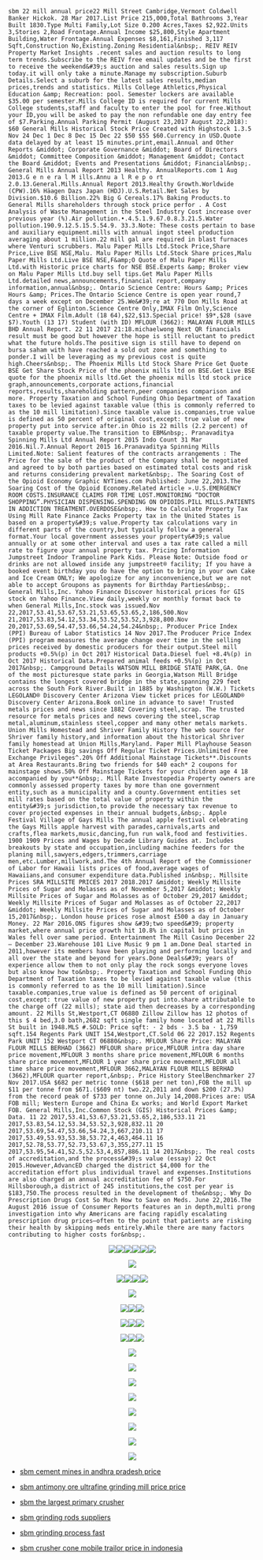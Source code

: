 
```
sbm 22 mill annual price22 Mill Street Cambridge,Vermont Coldwell Banker Hickok. 28 Mar 2017.List Price 215,000,Total Bathrooms 3,Year Built 1830.Type Multi Family,Lot Size 0.200 Acres,Taxes $2,922.Units 3,Stories 2,Road Frontage.Annual Income $25,800,Style Apartment Building,Water Frontage.Annual Expenses $8,161,Finished 3,117 Sqft,Construction No,Existing.Zoning Residential&nbsp;. REIV REIV Property Market Insights .recent sales and auction results to long term trends.Subscribe to the REIV free email updates and be the first to receive the weekend&#39;s auction and sales results.Sign up today.it will only take a minute.Manage my subscription.Suburb Details.Select a suburb for the latest sales results,median prices,trends and statistics. Mills College Athletics,Physical Education &amp; Recreation: pool. Semester lockers are available $35.00 per semester.Mills College ID is required for current Mills College students,staff and faculty to enter the pool for free.Without your ID,you will be asked to pay the non refundable one day entry fee of $7.Parking.Annual Parking Permit (August 23,2017 August 22,2018): $60 General Mills Historical Stock Price Created with Highstock 1.3.5 Nov 24 Dec 1 Dec 8 Dec 15 Dec 22 $50 $55 $60.Currency in USD.Quote data delayed by at least 15 minutes.print,email.Annual and Other Reports &middot; Corporate Governance &middot; Board of Directors &middot; Committee Composition &middot; Management &middot; Contact the Board &middot; Events and Presentations &middot; Financial&nbsp;. General Mills Annual Report 2013 Healthy. AnnualReports.com 1 Aug 2013.G e n e ra l M ills.Annu a l R e p o rt 2.0.13.General.Mills.Annual Report 2013.Healthy Growth.Worldwide (CPW).16% Häagen Dazs Japan (HDJ).U.S.Retail.Net Sales by Division.$10.6 Billion.22% Big G Cereals.17% Baking Products.to General Mills shareholders through stock price perfor . A Cost Analysis of Waste Management in the Steel Industry Cost increase over previous year (%).Air pollution.•.4.5.1.9.67.0.8.3.21.5.Water pollution.190.9.12.5.15.5.54.9. 33.3.Note: These costs pertain to base and auxiliary equipment.mills with annual ingot steel production averaging about 1 million.22 mill gal are required in blast furnaces where Venturi scrubbers. Malu Paper Mills Ltd.Stock Price,Share Price,Live BSE NSE,Malu. Malu Paper Mills Ltd.Stock Share prices,Malu Paper Mills Ltd.Live BSE NSE,F&amp;O Quote of Malu Paper Mills Ltd.with Historic price charts for NSE BSE.Experts &amp; Broker view on Malu Paper Mills Ltd.buy sell tips.Get Malu Paper Mills Ltd.detailed news,announcements,financial report,company information,annual&nbsp;. Ontario Science Centre: Hours &amp; Prices Hours &amp; Prices.The Ontario Science Centre is open year round,7 days a week except on December 25.We&#39;re at 770 Don Mills Road at the corner of Eglinton.Science Centre Only,IMAX Film Only,Science Centre + IMAX Film.Adult (18 64),$22,$13.Special price! $9*,$28 (save $7).Youth (13 17) Student (with ID) MFLOUR (3662): MALAYAN FLOUR MILLS BHD Annual Report. 22 11 2017 21:18.michaelwong Next QR financials result must be good but however the hope is still reluctant to predict what the future holds.The positive sign is still have to depend on bursa saham with have reached a sold out zone and something to ponder.I will be leveraging as my previous cost is quite high.Cheers&nbsp;. The Phoenix Mills Ltd Stock Share Price Get Quote BSE Get Share Stock Price of the phoenix mills ltd on BSE.Get Live BSE quote for the phoenix mills ltd.Get the phoenix mills ltd stock price graph,announcements,corporate actions,financial reports,results,shareholding pattern,peer companies comparison and more. Property Taxation and School Funding Ohio Department of Taxation taxes to be levied against taxable value (this is commonly referred to as the 10 mill limitation).Since taxable value is.companies,true value is defined as 50 percent of original cost,except: true value of new property put into service after.in Ohio is 22 mills (2.2 percent) of taxable property value.The transition to EBM&nbsp;. Pranavaditya Spinning Mills Ltd Annual Report 2015 Indo Count 31 Mar 2016.Nil.7.Annual Report 2015 16.Pranavaditya Spinning Mills Limited.Note: Salient features of the contracts arrangements : The Price for the sale of the product of the Company shall be negotiated and agreed to by both parties based on estimated total costs and risk and returns considering prevalent market&nbsp;. The Soaring Cost of the Opioid Economy Graphic NYTimes.com Published: June 22,2013.The Soaring Cost of the Opioid Economy.Related Article ».U.S.EMERGENCY ROOM COSTS.INSURANCE CLAIMS FOR TIME LOST.MONITORING “DOCTOR SHOPPING”.PHYSICIAN DISPENSING.SPENDING ON OPIOIDS.PILL MILLS.PATIENTS IN ADDICTION TREATMENT.OVERDOSE&nbsp;. How to Calculate Property Tax Using Mill Rate Finance Zacks Property tax in the United States is based on a property&#39;s value.Property tax calculations vary in different parts of the country,but typically follow a general format.Your local government assesses your property&#39;s value annually or at some other interval and uses a tax rate called a mill rate to figure your annual property tax. Pricing Information Jumpstreet Indoor Trampoline Park Kids. Please Note: Outside food or drinks are not allowed inside any jumpstreet® facility; If you have a booked event birthday you do have the option to bring in your own Cake and Ice Cream ONLY; We apologize for any inconvenience,but we are not able to accept Groupons as payments for Birthday Parties&nbsp;. General Mills,Inc. Yahoo Finance Discover historical prices for GIS stock on Yahoo Finance.View daily,weekly or monthly format back to when General Mills,Inc.stock was issued.Nov 22,2017,53.41,53.67,53.21,53.65,53.65,2,186,500.Nov 21,2017,53.83,54.12,53.34,53.52,53.52,3,928,800.Nov 20,2017,53.69,54.47,53.66,54.24,54.24&nbsp;. Producer Price Index (PPI) Bureau of Labor Statistics 14 Nov 2017.The Producer Price Index (PPI) program measures the average change over time in the selling prices received by domestic producers for their output.Steel mill products +0.5%(p) in Oct 2017 Historical Data.Diesel fuel +8.4%(p) in Oct 2017 Historical Data.Prepared animal feeds +0.5%(p) in Oct 2017&nbsp;. Campground Details WATSON MILL BRIDGE STATE PARK,GA. One of the most picturesque state parks in Georgia,Watson Mill Bridge contains the longest covered bridge in the state,spanning 229 feet across the South Fork River.Built in 1885 by Washington (W.W.) Tickets LEGOLAND® Discovery Center Arizona View ticket prices for LEGOLAND® Discovery Center Arizona.Book online in advance to save! Trusted metals prices and news since 1882 Covering steel,scrap. The trusted resource for metals prices and news covering the steel,scrap metal,aluminum,stainless steel,copper and many other metals markets. Union Mills Homestead and Shriver Family History The web source for Shriver family history,and information about the historical Shriver family homestead at Union Mills,Maryland. Paper Mill Playhouse Season Ticket Packages Big savings Off Regular Ticket Prices.Unlimited Free Exchange Privileges^.20% Off Additional Mainstage Tickets**.Discounts at Area Restaurants.Bring two friends for $40 each* 2 coupons for mainstage shows.50% Off Mainstage Tickets for your children age 4 18 accompanied by you**&nbsp;. Mill Rate Investopedia Property owners are commonly assessed property taxes by more than one government entity,such as a municipality and a county.Government entities set mill rates based on the total value of property within the entity&#39;s jurisdiction,to provide the necessary tax revenue to cover projected expenses in their annual budgets,&nbsp;. Apple Festival Village of Gays Mills The annual apple festival celebrating the Gays Mills apple harvest with parades,carnivals,arts and crafts,flea markets,music,dancing,fun run walk,food and festivities. 1900 1909 Prices and Wages by Decade Library Guides at. Includes breakouts by state and occupation,including machine feeders for the planing mill,sawyers,edgers,trimmers,carriage men,etc.Lumber,millwork,and.The 4th Annual Report of the Commissioner of Labor for Hawaii lists prices of food,average wages of Hawaiians,and consumer expenditure data.Published in&nbsp;. Millsite Prices SRA MILLSITE PRICES 2017 2018.2017 &middot; Weekly Millsite Prices of Sugar and Molasses as of November 5,2017 &middot; Weekly Millsite Prices of Sugar and Molasses as of October 29,2017 &middot; Weekly Millsite Prices of Sugar and Molasses as of October 22,2017 &middot; Weekly Millsite Prices of Sugar and Molasses as of October 15,2017&nbsp;. London house prices rose almost £500 a day in January Money. 22 Mar 2016.ONS figures show &#39;two speed&#39; property market,where annual price growth hit 10.8% in capital but prices in Wales fell over same period. Entertainment The Mill Casino December 22 — December 23.Warehouse 101 Live Music 9 pm 1 am.Done Deal started in 2011,however its members have been playing and performing locally and all over the state and beyond for years.Done Deals&#39; years of experience allow them to not only play the rock songs everyone loves but also know how to&nbsp;. Property Taxation and School Funding Ohio Department of Taxation taxes to be levied against taxable value (this is commonly referred to as the 10 mill limitation).Since taxable.companies,true value is defined as 50 percent of original cost,except: true value of new property put into.share attributable to the charge off (22 mills); state aid then decreases by a corresponding amount. 22 Mills St,Westport,CT 06880 Zillow Zillow has 12 photos of this $ 4 bed,3.0 bath,2682 sqft single family home located at 22 Mills St built in 1948.MLS #.SOLD: Price sqft: · 2 bds · 3.5 ba · 1,759 sqft.154 Regents Park UNIT 154,Westport,CT.Sold 06 22 2017.152 Regents Park UNIT 152 Westport CT 06880&nbsp;. MFLOUR Share Price: MALAYAN FLOUR MILLS BERHAD (3662) MFLOUR share price,MFLOUR intra day share price movement,MFLOUR 3 months share price movement,MFLOUR 6 months share price movement,MFLOUR 1 year share price movement,MFLOUR all time share price movement,MFLOUR 3662,MALAYAN FLOUR MILLS BERHAD (3662),MFLOUR quarter report,&nbsp;. Price History SteelBenchmarker 27 Nov 2017.USA $682 per metric tonne ($618 per net ton),FOB the mill up $11 per tonne from $671.($609 nt) two.22,2011 and down $200 (27.3%) from the record peak of $733 per tonne on.July 14,2008.Prices are: USA FOB mill; Western Europe and China Ex works; and World Export Market FOB. General Mills,Inc.Common Stock (GIS) Historical Prices &amp; Data. 11 22 2017,53.41,53.67,53.21,53.65,2,186,533.11 21 2017,53.83,54.12,53.34,53.52,3,928,832.11 20 2017,53.69,54.47,53.66,54.24,3,667,210.11 17 2017,53.49,53.93,53.38,53.72,4,463,464.11 16 2017,52.78,53.77,52.73,53.67,3,355,277.11 15 2017,53.95,54.41,52.5,52.53,4,857,886.11 14 2017&nbsp;. The real costs of accreditation,and the process&#39;s value (essay) 22 Oct 2015.However,AdvancED charged the district $4,000 for the accreditation effort plus individual travel and expenses.Institutions are also charged an annual accreditation fee of $750.For Hillsborough,a district of 245 institutions,the cost per year is $183,750.The process resulted in the development of the&nbsp;. Why Do Prescription Drugs Cost So Much How to Save on Meds. June 22,2016.The August 2016 issue of Consumer Reports features an in depth,multi prong investigation into why Americans are facing rapidly escalating prescription drug prices—often to the point that patients are risking their health by skipping meds entirely.While there are many factors contributing to higher costs for&nbsp;. 
```

<div align="center">
  
<a rel="nofollow" href="https://m.shibang-china.com?f=github&k=sbm+22+mill+annual+price"><img src="https://static.shibang-china.com/en/l.png"></a><img src="https://static.shibang-china.com/en/hw.png"><a rel="nofollow" href="https://m.shibang-china.com/product/?f=github&k=sbm+22+mill+annual+price"><img src="https://static.shibang-china.com/en/p.png"></a><a rel="nofollow" href="https://m.shibang-china.com/cases/?f=github&k=sbm+22+mill+annual+price"><img src="https://static.shibang-china.com/en/c.png"></a><a rel="nofollow" href="https://m.shibang-china.com/news/?f=github&k=sbm+22+mill+annual+price"><img src="https://static.shibang-china.com/en/n.png"></a><a rel="nofollow" href="https://m.shibang-china.com?f=github&k=sbm+22+mill+annual+price"><img src="https://static.shibang-china.com/en/m.png"></a>

<a rel="nofollow" href="https://m.shibang-china.com/product/?f=github&k=sbm+22+mill+annual+price"><img src="https://static.shibang-china.com/en/b.jpg"></a>
  
<a rel="nofollow" href="https://m.shibang-china.com/solution-aggregate.html?f=github&k=sbm+22+mill+annual+price"><img src="https://static.shibang-china.com/en/a.jpg"></a><a rel="nofollow" href="https://m.shibang-china.com/solution-mine.html?f=github&k=sbm+22+mill+annual+price"><img src="https://static.shibang-china.com/en/m.jpg"></a><a rel="nofollow" href="https://m.shibang-china.com/solution-mill.html?f=github&k=sbm+22+mill+annual+price"><img src="https://static.shibang-china.com/en/g.jpg"></a><a rel="nofollow" href="https://m.shibang-china.com/solution-epc.html?f=github&k=sbm+22+mill+annual+price"><img src="https://static.shibang-china.com/en/e.jpg"></a>

<a rel="nofollow" href="https://m.shibang-china.com/product/?f=github&k=sbm+22+mill+annual+price"><img src="https://static.shibang-china.com/en/a-p.png"></a>

<a rel="nofollow" href="https://m.shibang-china.com/product/crusher/c6x.html?f=github&k=sbm+22+mill+annual+price"><img src="https://static.shibang-china.com/en/j.jpg"></a><a rel="nofollow" href="https://m.shibang-china.com/product/crusher/ci5x.html?f=github&k=sbm+22+mill+annual+price"><img src="https://static.shibang-china.com/en/i.jpg"></a><a rel="nofollow" href="https://m.shibang-china.com/product/crusher/hst.html?f=github&k=sbm+22+mill+annual+price"><img src="https://static.shibang-china.com/en/c.jpg"></a>

<a rel="nofollow" href="https://m.shibang-china.com/product/mill/mtw.html?f=github&k=sbm+22+mill+annual+price"><img src="https://static.shibang-china.com/en/mtw.jpg"></a><a rel="nofollow" href="https://m.shibang-china.com/product/mill/scm.html?f=github&k=sbm+22+mill+annual+price"><img src="https://static.shibang-china.com/en/scm.jpg"></a><a rel="nofollow" href="https://m.shibang-china.com/product/mill/lm.html?f=github&k=sbm+22+mill+annual+price"><img src="https://static.shibang-china.com/en/lm.jpg"></a>

<a rel="nofollow" href="https://m.shibang-china.com/product/sand/vsi6x.html?f=github&k=sbm+22+mill+annual+price"><img src="https://static.shibang-china.com/en/6x.jpg"></a><a rel="nofollow" href="https://m.shibang-china.com/product/sand/vu.html?f=github&k=sbm+22+mill+annual+price"><img src="https://static.shibang-china.com/en/vu.jpg"></a><a rel="nofollow" href="https://m.shibang-china.com/product/mobile/klun.html?f=github&k=sbm+22+mill+annual+price"><img src="https://static.shibang-china.com/en/k.jpg"></a>

<a rel="nofollow" href="https://m.shibang-china.com/cases/?f=github&k=sbm+22+mill+annual+price"><img src="https://static.shibang-china.com/en/case.png"></a>

<a rel="nofollow" href="https://m.shibang-china.com/cases/aggregate/202.html?f=github&k=sbm+22+mill+annual+price"><img src="https://static.shibang-china.com/en/c-1.jpg"></a>

<a rel="nofollow" href="https://m.shibang-china.com/cases/aggregate/203.html?f=github&k=sbm+22+mill+annual+price"><img src="https://static.shibang-china.com/en/c-2.jpg"></a>

<a rel="nofollow" href="https://m.shibang-china.com/cases/mill/123.html?f=github&k=sbm+22+mill+annual+price"><img src="https://static.shibang-china.com/en/c-3.jpg"></a>

<a rel="nofollow" href="https://m.shibang-china.com/contact_us.html?f=github&k=sbm+22+mill+annual+price"><img src="https://static.shibang-china.com/en/contact.png"></a>

<a rel="nofollow" href="https://swt.shibang-china.com/?f=github&k=sbm+22+mill+annual+price"><img src="https://static.shibang-china.com/en/chat.png"></a>

<a rel="nofollow" href="https://whatsapp.shibangsoft.com/WhatsApp.php?f=github&k=sbm+22+mill+annual+price"><img src="https://static.shibang-china.com/en/whatsapp.png"></a>

<a rel="nofollow" href="https://m.shibang-china.com/?f=github&k=sbm+22+mill+annual+price"><img src="https://static.shibang-china.com/en/website.png"></a>

</div>


* [sbm cement mines in andhra pradesh price](sbm%20cement%20mines%20in%20andhra%20pradesh%20price.md)

* [sbm antimony ore ultrafine grinding mill price price](sbm%20antimony%20ore%20ultrafine%20grinding%20mill%20price%20price.md)

* [sbm the largest primary crusher](sbm%20the%20largest%20primary%20crusher.md)

* [sbm grinding rods suppliers](sbm%20grinding%20rods%20suppliers.md)

* [sbm grinding process fast](sbm%20grinding%20process%20fast.md)

* [sbm crusher cone mobile trailor price in indonesia](sbm%20crusher%20cone%20mobile%20trailor%20price%20in%20indonesia.md)